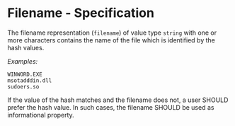# Filename - Specification

The filename representation (`filename`) of value type `string` with one or more characters contains the name of the
file which is identified by the hash values.

*Examples:*

```
WINWORD.EXE
msotadddin.dll
sudoers.so
```

If the value of the hash matches and the filename does not, a user SHOULD prefer the hash value. In such cases, the
filename SHOULD be used as informational property.
